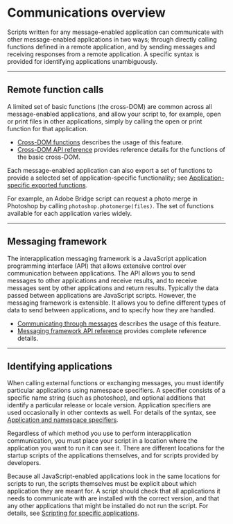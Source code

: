 # Communications overview

Scripts written for any message-enabled application can communicate with other message-enabled applications in two ways; through directly calling functions defined in a remote application, and by sending messages and receiving responses from a remote application. A specific syntax is provided for identifying applications unambiguously.

---

## Remote function calls

A limited set of basic functions (the cross-DOM) are common across all message-enabled applications, and allow your script to, for example, open or print files in other applications, simply by calling the open or print function for that application.

- [Cross-DOM functions](cross-dom-functions.md) describes the usage of this feature.
- [Cross-DOM API reference](cross-dom-functions.md#cross-dom-api-reference) provides reference details for the functions of the basic cross-DOM.

Each message-enabled application can also export a set of functions to provide a selected set of application-specific functionality; see [Application-specific exported functions](cross-dom-functions.md#application-specific-exported-functions).

For example, an Adobe Bridge script can request a photo merge in Photoshop by calling `photoshop.photomerge(files)`. The set of functions available for each application varies widely.

---

## Messaging framework

The interapplication messaging framework is a JavaScript application programming interface (API) that allows extensive control over communication between applications. The API allows you to send messages to other applications and receive results, and to receive messages sent by other applications and return results. Typically the data passed between applications are JavaScript scripts. However, the messaging framework is extensible. It allows you to define different types of data to send between applications, and to specify how they are handled.

- [Communicating through messages](communicating-through-messages.md) describes the usage of this feature.
- [Messaging framework API reference](messaging-framework-api-reference.md) provides complete reference details.

---

## Identifying applications

When calling external functions or exchanging messages, you must identify particular applications using namespace specifiers. A specifier consists of a specific name string (such as photoshop), and optional additions that identify a particular release or locale version. Application specifiers are used occasionally in other contexts as well. For details of the syntax, see [Application and namespace specifiers](application-and-namespace-specifiers.md).

Regardless of which method you use to perform interapplication communication, you must place your script in a location where the application you want to run it can see it. There are different locations for the startup scripts of the applications themselves, and for scripts provided by developers.

Because all JavaScript-enabled applications look in the same locations for scripts to run, the scripts themselves must be explicit about which application they are meant for. A script should check that all applications it needs to communicate with are installed with the correct version, and that any other applications that might be installed do not run the script. For details, see [Scripting for specific applications](../introduction/scripting-for-specific-applications.md).
